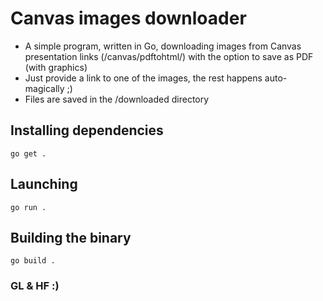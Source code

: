 # Canvas images downloader

- A simple program, written in Go, downloading images from Canvas presentation links (/canvas/pdftohtml/) with the option to save as PDF (with graphics)
- Just provide a link to one of the images, the rest happens auto-magically ;)
- Files are saved in the /downloaded directory

## Installing dependencies
`go get .`

## Launching
`go run .`

## Building the binary
`go build .`

### GL & HF :)
